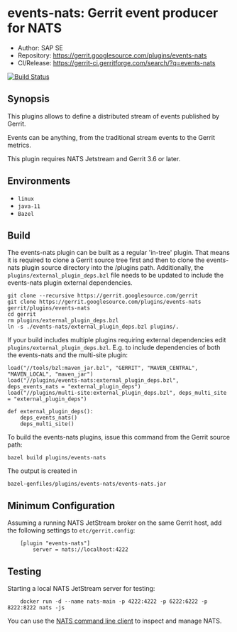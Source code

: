 events-nats: Gerrit event producer for NATS
=======================

* Author: SAP SE
* Repository: https://gerrit.googlesource.com/plugins/events-nats
* CI/Release: https://gerrit-ci.gerritforge.com/search/?q=events-nats

[![Build Status](https://gerrit-ci.gerritforge.com/job/plugin-events-nats-bazel-master/lastBuild/badge/icon)](https://gerrit-ci.gerritforge.com/job/plugin-events-nats-bazel-master/lastBuild/)

Synopsis
----------------------

This plugins allows to define a distributed stream of events
published by Gerrit.

Events can be anything, from the traditional stream events
to the Gerrit metrics.

This plugin requires NATS Jetstream and Gerrit 3.6 or later.

Environments
---------------------

* `linux`
* `java-11`
* `Bazel`

Build
---------------------
The events-nats plugin can be built as a regular 'in-tree' plugin. That means it is required to
clone a Gerrit source tree first and then to clone the events-nats plugin source directory into
the /plugins path. Additionally, the `plugins/external_plugin_deps.bzl` file needs to be
updated to include the events-nats plugin external dependencies.

    git clone --recursive https://gerrit.googlesource.com/gerrit
    git clone https://gerrit.googlesource.com/plugins/events-nats gerrit/plugins/events-nats
    cd gerrit
    rm plugins/external_plugin_deps.bzl
    ln -s ./events-nats/external_plugin_deps.bzl plugins/.

If your build includes multiple plugins requiring external dependencies edit `plugins/external_plugin_deps.bzl`.
E.g. to include dependencies of both the events-nats and the multi-site plugin:

    load("//tools/bzl:maven_jar.bzl", "GERRIT", "MAVEN_CENTRAL", "MAVEN_LOCAL", "maven_jar")
    load("//plugins/events-nats:external_plugin_deps.bzl", deps_events_nats = "external_plugin_deps")
    load("//plugins/multi-site:external_plugin_deps.bzl", deps_multi_site = "external_plugin_deps")

    def external_plugin_deps():
        deps_events_nats()
        deps_multi_site()

To build the events-nats plugins, issue this command from the Gerrit source path:

    bazel build plugins/events-nats

The output is created in

    bazel-genfiles/plugins/events-nats/events-nats.jar

Minimum Configuration
---------------------
Assuming a running NATS JetStream broker on the same Gerrit host, add the following
settings to `etc/gerrit.config`:

```
    [plugin "events-nats"]
        server = nats://localhost:4222
```

Testing
---------------------

Starting a local NATS JetStream server for testing:

```
    docker run -d --name nats-main -p 4222:4222 -p 6222:6222 -p 8222:8222 nats -js
```

You can use the [NATS command line client](https://github.com/nats-io/natscli) to inspect and manage NATS.
